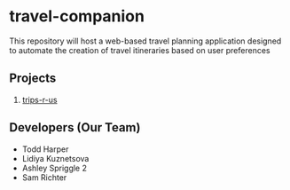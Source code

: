 # travel-companion

This repository will host a web-based travel planning application designed to automate the creation of travel itineraries based on user preferences

## Projects

1. [trips-r-us](trips_r_us/README.md)

## Developers (Our Team)

- Todd Harper
- Lidiya Kuznetsova
- Ashley Spriggle 2
- Sam Richter
